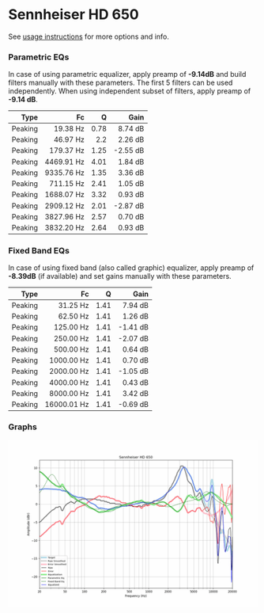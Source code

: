 # Sennheiser HD 650
See [usage instructions](https://github.com/jaakkopasanen/AutoEq#usage) for more options and info.

### Parametric EQs
In case of using parametric equalizer, apply preamp of **-9.14dB** and build filters manually
with these parameters. The first 5 filters can be used independently.
When using independent subset of filters, apply preamp of **-9.14 dB**.

| Type    | Fc         |    Q | Gain     |
|--------:|-----------:|-----:|---------:|
| Peaking | 19.38 Hz   | 0.78 | 8.74 dB  |
| Peaking | 46.97 Hz   | 2.2  | 2.26 dB  |
| Peaking | 179.37 Hz  | 1.25 | -2.55 dB |
| Peaking | 4469.91 Hz | 4.01 | 1.84 dB  |
| Peaking | 9335.76 Hz | 1.35 | 3.36 dB  |
| Peaking | 711.15 Hz  | 2.41 | 1.05 dB  |
| Peaking | 1688.07 Hz | 3.32 | 0.93 dB  |
| Peaking | 2909.12 Hz | 2.01 | -2.87 dB |
| Peaking | 3827.96 Hz | 2.57 | 0.70 dB  |
| Peaking | 3832.20 Hz | 2.64 | 0.93 dB  |

### Fixed Band EQs
In case of using fixed band (also called graphic) equalizer, apply preamp of **-8.39dB**
(if available) and set gains manually with these parameters.

| Type    | Fc          |    Q | Gain     |
|--------:|------------:|-----:|---------:|
| Peaking | 31.25 Hz    | 1.41 | 7.94 dB  |
| Peaking | 62.50 Hz    | 1.41 | 1.26 dB  |
| Peaking | 125.00 Hz   | 1.41 | -1.41 dB |
| Peaking | 250.00 Hz   | 1.41 | -2.07 dB |
| Peaking | 500.00 Hz   | 1.41 | 0.64 dB  |
| Peaking | 1000.00 Hz  | 1.41 | 0.70 dB  |
| Peaking | 2000.00 Hz  | 1.41 | -1.05 dB |
| Peaking | 4000.00 Hz  | 1.41 | 0.43 dB  |
| Peaking | 8000.00 Hz  | 1.41 | 3.42 dB  |
| Peaking | 16000.01 Hz | 1.41 | -0.69 dB |

### Graphs
![](./Sennheiser%20HD%20650.png)